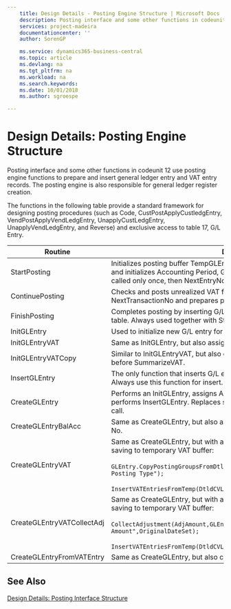 ```yaml
---
    title: Design Details - Posting Engine Structure | Microsoft Docs
    description: Posting interface and some other functions in codeunit 12 use posting engine functions to prepare and insert general ledger entry and VAT entry records. The posting engine is also responsible for general ledger register creation.
    services: project-madeira
    documentationcenter: ''
    author: SorenGP

    ms.service: dynamics365-business-central
    ms.topic: article
    ms.devlang: na
    ms.tgt_pltfrm: na
    ms.workload: na
    ms.search.keywords:
    ms.date: 10/01/2018
    ms.author: sgroespe

---
```

# Design Details: Posting Engine Structure
Posting interface and some other functions in codeunit 12 use posting engine functions to prepare and insert general ledger entry and VAT entry records. The posting engine is also responsible for general ledger register creation.  
  
 The functions in the following table provide a standard framework for designing posting procedures (such as Code, CustPostApplyCustledgEntry, VendPostApplyVendLedgEntry, UnapplyCustLedgEntry, UnapplyVendLedgEntry, and Reverse) and exclusive access to table 17, G/L Entry.  
  
|Routine|Description|  
|-------------|---------------------------------------|  
|StartPosting|Initializes posting buffer TempGLEntryBuf, locks G/L Entry and VAT Entry tables, and initializes Accounting Period, G/L Register, and Exchange Rate. Should be called only once, then NextEntryNo is 0.|  
|ContinuePosting|Checks and posts unrealized VAT for previous transaction increment NextTransactionNo and prepares post of next line.|  
|FinishPosting|Completes posting by inserting G/L entries from temporary buffer into database table. Always used together with StartPosting. Checks for inconsistencies.|  
|InitGLEntry|Used to initialize new G/L entry for Gen. Jnl Line. Returns GLEntry as parameter.|  
|InitGLEntryVAT|Same as InitGLEntry, but also assigns Bal. Account No. and SummarizeVAT.|  
|InitGLEntryVATCopy|Similar to InitGLEntryVAT, but also copies posting groups data from VAT Entry before SummarizeVAT.|  
|InsertGLEntry|The only function that inserts G/L entry into global TempGLEntryBuf table. Always use this function for insert.|  
|CreateGLEntry|Performs an InitGLEntry, assigns Additional Currency Amount, and then performs InsertGLEntry. Replaces several lines of code with a single function call.|  
|CreateGLEntryBalAcc|Same as CreateGLEntry, but also assigns Bal. Account Type and Bal. Account No.|  
|CreateGLEntryVAT|Same as CreateGLEntry, but with additional processing for posting groups and saving to temporary VAT buffer:<br /><br /> `GLEntry.CopyPostingGroupsFromDtldCVBuf(DtldCVLedgEntryBuf,GenJnlLine."Gen. Posting Type");`<br /><br /> `InsertVATEntriesFromTemp(DtldCVLedgEntryBuf,GLEntry);`|  
|CreateGLEntryVATCollectAdj|Same as CreateGLEntry, but with additional collection of adjustments and saving to temporary VAT buffer:<br /><br /> `CollectAdjustment(AdjAmount,GLEntry.Amount,GLEntry."Additional-Currency Amount",OriginalDateSet);`<br /><br /> `InsertVATEntriesFromTemp(DtldCVLedgEntryBuf,GLEntry);`|  
|CreateGLEntryFromVATEntry|Same as CreateGLEntry, but also copies posting groups from VAT entry.|  
  
## See Also  
 [Design Details: Posting Interface Structure](design-details-posting-interface-structure.md)